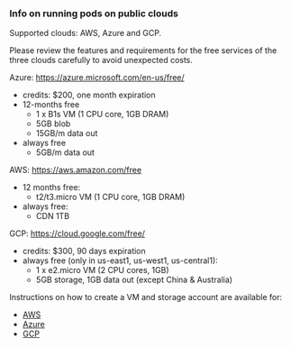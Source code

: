 ### Info on running pods on public clouds

Supported clouds: AWS, Azure and GCP.

Please review the features and requirements for the free services of the three clouds carefully to avoid unexpected costs.

Azure: https://azure.microsoft.com/en-us/free/
- credits: $200, one month expiration
- 12-months free
  - 1 x B1s VM (1 CPU core, 1GB DRAM)
  - 5GB blob
  - 15GB/m data out
- always free
  - 5GB/m data out


AWS: https://aws.amazon.com/free
- 12 months free:
  - t2/t3.micro VM (1 CPU core, 1GB DRAM)
- always free:
   - CDN 1TB

GCP: https://cloud.google.com/free/
- credits: $300, 90 days expiration
- always free (only in us-east1, us-west1, us-central1):
  - 1 x e2.micro VM (2 CPU cores, 1GB)
  - 5GB storage, 1GB data out (except China & Australia)

Instructions on how to create a VM and storage account are available for:
- [AWS](https://github.com/StevenHessing/byoda-python/blob/master/docs/infrastructure/aws-vm-pod.md)
- [Azure](https://github.com/StevenHessing/byoda-python/blob/master/docs/infrastructure/azure-vm-pod.md)
- [GCP](https://github.com/StevenHessing/byoda-python/blob/master/docs/infrastructure/gcp-vm-pod.md)
